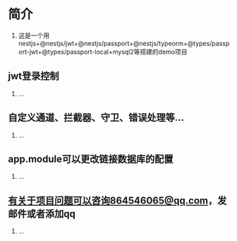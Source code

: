 # 简介

1. 这是一个用nestjs+@nestjs/jwt+@nestjs/passport+@nestjs/typeorm+@types/passport-jwt+@types/passport-local+mysql2等搭建的demo项目

## jwt登录控制

1. ...

## 自定义通道、拦截器、守卫、错误处理等...

1. ...

## app.module可以更改链接数据库的配置

1. ...

## 有关于项目问题可以咨询864546065@qq.com，发邮件或者添加qq

1. ...